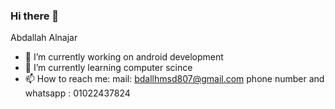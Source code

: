 ### Hi there 👋
Abdallah Alnajar

- 🔭 I’m currently working on android development
- 🌱 I’m currently learning computer scince 
- 📫 How to reach me:
mail: bdallhmsd807@gmail.com
phone number and whatsapp : 01022437824
